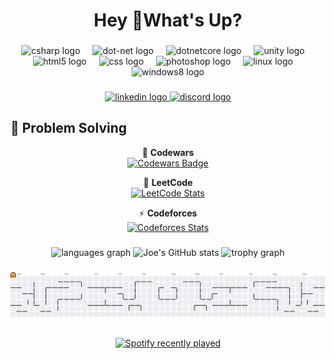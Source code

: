 <h1 align="center">Hey 👋What's Up?</h1>

###

<div align="center">
<img src="https://cdn.jsdelivr.net/gh/devicons/devicon/icons/csharp/csharp-original.svg" height="60" alt="csharp logo"  />
<img width="12" />
<img src="https://cdn.jsdelivr.net/gh/devicons/devicon/icons/dot-net/dot-net-original.svg" height="60" alt="dot-net logo"  />
<img width="12" />
<img src="https://cdn.jsdelivr.net/gh/devicons/devicon/icons/dotnetcore/dotnetcore-original.svg" height="60" alt="dotnetcore logo"  />
<img width="12" />
<img src="https://cdn.jsdelivr.net/gh/devicons/devicon/icons/unity/unity-original.svg" height="60" alt="unity logo"  />
<img width="12" />
<img src="https://cdn.jsdelivr.net/gh/devicons/devicon/icons/html5/html5-original.svg" height="60" alt="html5 logo"  />
<img width="12" />
<img src="https://cdn.jsdelivr.net/gh/devicons/devicon/icons/css3/css3-original.svg" height="60" alt="css logo"  />
<img width="12" />
<img src="https://cdn.jsdelivr.net/gh/devicons/devicon/icons/photoshop/photoshop-plain.svg" height="60" alt="photoshop logo"  />
<img width="12" />
<img src="https://cdn.jsdelivr.net/gh/devicons/devicon/icons/linux/linux-original.svg" height="60" alt="linux logo"  />
<img width="12" />
<img src="https://cdn.jsdelivr.net/gh/devicons/devicon/icons/windows8/windows8-original.svg" height="60" alt="windows8 logo"  />
</div>

###

<div align="center">
<a href="https://www.linkedin.com/in/yousef-waleed-6555472a6/" target="_blank">
<img src="https://img.shields.io/static/v1?message=LinkedIn&logo=linkedin&label=&color=0077B5&logoColor=white&labelColor=&style=for-the-badge" height="25" alt="linkedin logo"  />
</a>
<a href="https://discord.com/users/494954574289960960" target="_blank">
<img src="https://img.shields.io/static/v1?message=Discord&logo=discord&label=&color=7289DA&logoColor=white&labelColor=&style=for-the-badge" height="25" alt="discord logo"  />
</a>
</div>

###

## 🧩 Problem Solving  

<p align="center">
  🥋 <b>Codewars</b><br>
  <a href="https://www.codewars.com/users/joewaleed">
    <img src="https://www.codewars.com/users/joewaleed/badges/large" alt="Codewars Badge" />
  </a>
</p>

<p align="center">
  🧩 <b>LeetCode</b><br>
  <a href="https://leetcode.com/joewaleed/">
    <img src="https://leetcard.jacoblin.cool/joewaleed?theme=dark&font=Baloo%202&ext=heatmap" alt="LeetCode Stats" />
  </a>
</p>

<p align="center">
  ⚡ <b>Codeforces</b><br>
  <a href="https://codeforces.com/profile/Yousef_Waleed">
    <img src="https://codeforces-readme-stats.vercel.app/api/card?username=Yousef_Waleed&theme=tokyonight" alt="Codeforces Stats" />
  </a>
</p>



###

<div align="center">
<div align="center">
<img src="https://github-readme-stats.vercel.app/api/top-langs?username=joewaleed&locale=en&hide_title=false&layout=compact&card_width=320&langs_count=5&theme=tokyonight&hide_border=false&order=2" height="150" alt="languages graph"  />
<img src="https://github-readme-stats.vercel.app/api?username=joewaleed&show_icons=true&theme=tokyonight" alt="Joe's GitHub stats" height="150" />
<img src="https://github-profile-trophy.vercel.app?username=joewaleed&theme=tokyonight&column=-1&row=1&margin-w=8&margin-h=8&no-bg=true&no-frame=true&order=4" height="150" alt="trophy graph"  />
</div>

###

<picture>
<source media="(prefers-color-scheme: dark)" srcset="https://raw.githubusercontent.com/joewaleed/joewaleed/output/pacman-contribution-graph-dark.svg">
<source media="(prefers-color-scheme: light)" srcset="https://raw.githubusercontent.com/joewaleed/joewaleed/output/pacman-contribution-graph.svg">
<img alt="pacman contribution graph" src="https://raw.githubusercontent.com/joewaleed/joewaleed/output/pacman-contribution-graph.svg">
</picture>

###

<div align="center">
<a href="https://open.spotify.com/user/flm49unhqejg30ylp7dnnviqu">
<img src="https://spotify-recently-played-readme.vercel.app/api?user=flm49unhqejg30ylp7dnnviqu&count=5&unique=true" alt="Spotify recently played"  />
</a>
</div>

###
